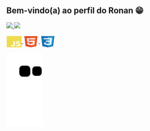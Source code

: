 ## Bem-vindo(a) ao perfil do Ronan 😁

 <div>
   <a href="https://github.com/Ronan-cn">
   <img height="180em" src="https://github-readme-stats.vercel.app/api?username=Ronan-cn&show_icons=true&theme=tokyonight&include_all_commits=true&count_private=true"/>
   <img height="180em" src="https://github-readme-stats.vercel.app/api/top-langs/?username=Ronan-cn&layout=compact&langs_count=6&theme=tokyonight"/>

</div>
<div style="display: inline_block"><br>
  <img align="center" alt="Js" height="30" width="40" src="https://raw.githubusercontent.com/devicons/devicon/master/icons/javascript/javascript-plain.svg">
  <img align="center" alt="HTML" height="30" width="40" src="https://raw.githubusercontent.com/devicons/devicon/master/icons/html5/html5-original.svg">
  <img align="center" alt="CSS" height="30" width="40" src="https://raw.githubusercontent.com/devicons/devicon/master/icons/css3/css3-original.svg">
</div>
 
 
 
  ![Snake animation](https://github.com/Ronan-cn/Ronan-cn/blob/output/github-contribution-grid-snake.svg)

</div>
